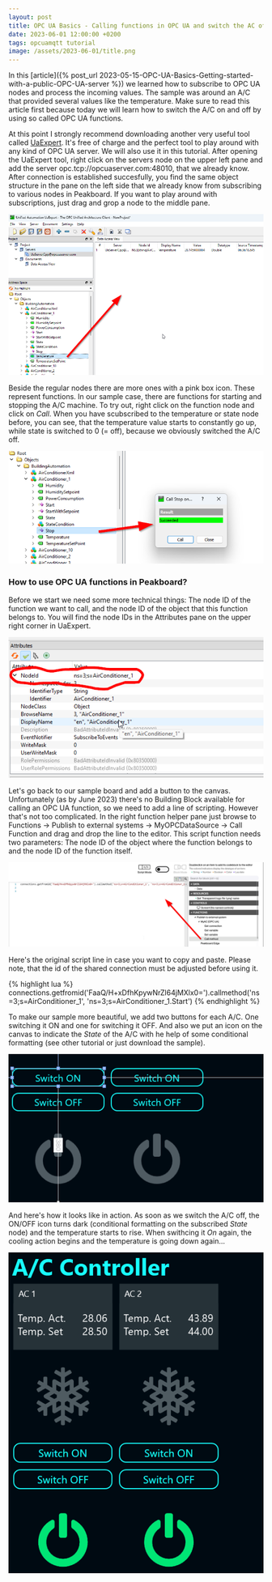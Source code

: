 ```yaml
---
layout: post
title: OPC UA Basics - Calling functions in OPC UA and switch the AC off
date: 2023-06-01 12:00:00 +0200
tags: opcuamqtt tutorial
image: /assets/2023-06-01/title.png
---
```

 In this [article]({% post_url 2023-05-15-OPC-UA-Basics-Getting-started-with-a-public-OPC-UA-server %}) we learned how to subscribe to OPC UA nodes and process the incoming values. The sample was around an A/C that provided several values like the temperature. Make sure to read this article first because today we will learn how to switch the A/C on and off by using so called OPC UA functions.

 At this point I strongly recommend downloading another very useful tool called [UaExpert](https://www.unified-automation.com/products/development-tools/uaexpert.html). It's free of charge and the perfect tool to play around with any kind of OPC UA server. We will also use it in this tutorial.
 After opening the UaExpert tool, right click on the servers node on the upper left pane and add the server opc.tcp://opcuaserver.com:48010, that we already know. After connection is established succesfully, you find the same object structure in the pane on the left side that we already know from subscribing to various nodes in Peakboard. If you want to play around with subscriptions, just drag and grop a node to the middle pane.

![image](/assets/2023-06-01/010.png)

Beside the regular nodes there are more ones with a pink box icon. These represent functions. In our sample case, there are functions for starting and stopping the A/C machine. To try out, right click on the function node and click on _Call_. When you have scubscribed to the temperature or state node before, you can see, that the temperature value starts to constantly go up, while state is switched to 0 (= off), because we obviously switched the A/C off.

![image](/assets/2023-06-01/020.png)

### How to use OPC UA functions in Peakboard?

Before we start we need some more technical things: The node ID of the function we want to call, and the node ID of the object that this function belongs to. You will find the node IDs in the Attributes pane on the upper right corner in UaExpert.

![image](/assets/2023-06-01/030.png)

Let's go back to our sample board and add a button to the canvas. Unfortunately (as by June 2023) there's no Building Block available for calling an OPC UA function, so we need to add a line of scripting. However that's not too complicated. In the right function helper pane just browse to Functions -> Publish to external systems -> MyOPCDataSource -> Call Function and drag and drop the line to the editor.
This script function needs two parameters: The node ID of the object where the function belongs to and the node ID of the function itself.

![image](/assets/2023-06-01/040.png)

Here's the original script line in case you want to copy and paste. Please note, that the id of the shared connection must be adjusted before using it.

{% highlight lua %}
connections.getfromid('FaaQ/H+xDfhKpywNrZl64jMXlx0=').callmethod('ns=3;s=AirConditioner_1', 'ns=3;s=AirConditioner_1.Start')
{% endhighlight %}

To make our sample more beautiful, we add two buttons for each A/C. One switching it ON and one for switching it OFF. And also we put an icon on the canvas to indicate the _State_ of the A/C with he help of some conditional formatting (see other tutorial or just download the sample).

![image](/assets/2023-06-01/050.png)

And here's how it looks like in action. As soon as we switch the A/C off, the ON/OFF icon turns dark (conditional formatting on the subscribed _State_ node) and the temperature starts to rise. When swithcing it _On_ again, the cooling action begins and the temperature is going down again...

![image](/assets/2023-06-01/060.gif)




